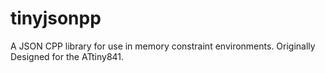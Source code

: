 # tinyjsonpp
A JSON CPP library for use in memory constraint environments. Originally Designed for the ATtiny841.
